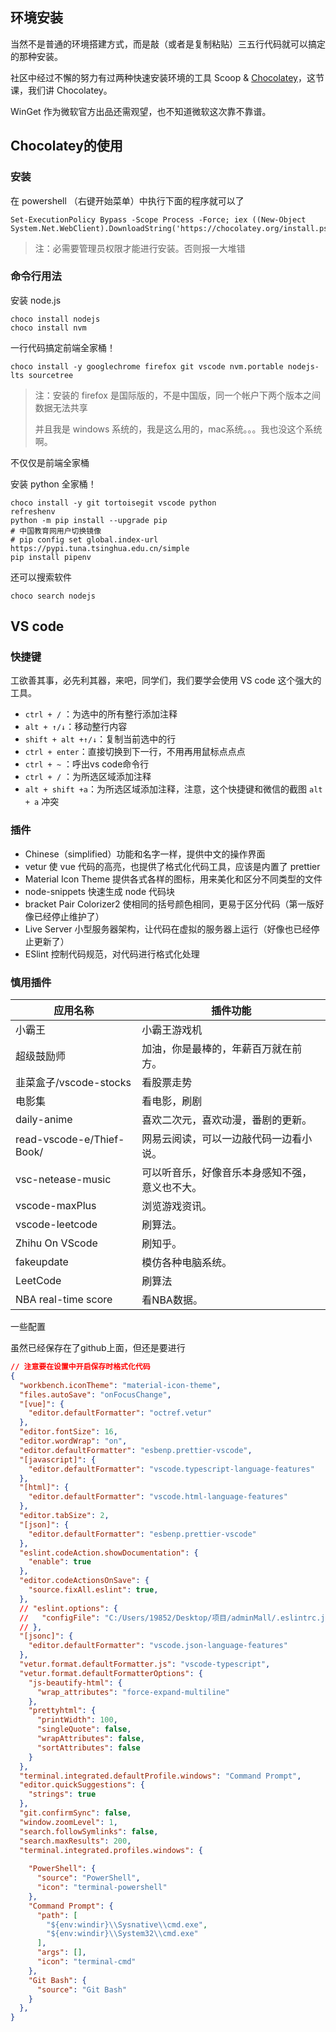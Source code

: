 ## 环境安装

当然不是普通的环境搭建方式，而是敲（或者是复制粘贴）三五行代码就可以搞定的那种安装。

社区中经过不懈的努力有过两种快速安装环境的工具 Scoop & [Chocolatey](https://community.chocolatey.org/packages)，这节课，我们讲 Chocolatey。

WinGet 作为微软官方出品还需观望，也不知道微软这次靠不靠谱。

## Chocolatey的使用

### 安装

在 powershell （右键开始菜单）中执行下面的程序就可以了

```shell
Set-ExecutionPolicy Bypass -Scope Process -Force; iex ((New-Object System.Net.WebClient).DownloadString('https://chocolatey.org/install.ps1'))
```

> 注：必需要管理员权限才能进行安装。否则报一大堆错

### 命令行用法

安装 node.js

```shell
choco install nodejs 
choco install nvm
```

一行代码搞定前端全家桶！

```shell
choco install -y googlechrome firefox git vscode nvm.portable nodejs-lts sourcetree
```

> 注：安装的 firefox 是国际版的，不是中国版，同一个帐户下两个版本之间数据无法共享
>
> 并且我是 windows 系统的，我是这么用的，mac系统。。。我也没这个系统啊。

不仅仅是前端全家桶

安装 python 全家桶！

```shell
choco install -y git tortoisegit vscode python
refreshenv
python -m pip install --upgrade pip
# 中国教育网用户切换镜像
# pip config set global.index-url https://pypi.tuna.tsinghua.edu.cn/simple
pip install pipenv
```

还可以搜索软件

```
choco search nodejs
```

## VS code

### 快捷键

工欲善其事，必先利其器，来吧，同学们，我们要学会使用 VS code 这个强大的工具。

- `ctrl + /` ：为选中的所有整行添加注释
- `alt + ↑/↓`：移动整行内容
- `shift + alt +↑/↓`：复制当前选中的行
- `ctrl + enter`：直接切换到下一行，不用再用鼠标点点点
- `ctrl + ~` ：呼出vs code命令行
- `ctrl + /` ：为所选区域添加注释
- `alt + shift +a`：为所选区域添加注释，注意，这个快捷键和微信的截图 `alt + a` 冲突

### 插件

- Chinese（simplified）功能和名字一样，提供中文的操作界面
- vetur 使 vue 代码的高亮，也提供了格式化代码工具，应该是内置了 prettier
- Material  Icon Theme  提供各式各样的图标，用来美化和区分不同类型的文件
- node-snippets  快速生成 node 代码块
- bracket Pair Colorizer2 使相同的括号颜色相同，更易于区分代码（第一版好像已经停止维护了）
- Live Server 小型服务器架构，让代码在虚拟的服务器上运行（好像也已经停止更新了）
- ESlint   控制代码规范，对代码进行格式化处理

### 慎用插件

| 应用名称                  | 插件功能                                       |
| ------------------------- | ---------------------------------------------- |
| 小霸王                    | 小霸王游戏机                                   |
| 超级鼓励师                | 加油，你是最棒的，年薪百万就在前方。           |
| 韭菜盒子/vscode-stocks    | 看股票走势                                     |
| 电影集                    | 看电影，刷剧                                   |
| daily-anime               | 喜欢二次元，喜欢动漫，番剧的更新。             |
| read-vscode-e/Thief-Book/ | 网易云阅读，可以一边敲代码一边看小说。         |
| vsc-netease-music         | 可以听音乐，好像音乐本身感知不强，意义也不大。 |
| vscode-maxPlus            | 浏览游戏资讯。                                 |
| vscode-leetcode           | 刷算法。                                       |
| Zhihu On VScode           | 刷知乎。                                       |
| fakeupdate                | 模仿各种电脑系统。                             |
| LeetCode                  | 刷算法                                         |
| NBA real-time score       | 看NBA数据。                                    |

一些配置

虽然已经保存在了github上面，但还是要进行

```json
// 注意要在设置中开启保存时格式化代码
{
  "workbench.iconTheme": "material-icon-theme",
  "files.autoSave": "onFocusChange",
  "[vue]": {
    "editor.defaultFormatter": "octref.vetur"
  },
  "editor.fontSize": 16,
  "editor.wordWrap": "on",
  "editor.defaultFormatter": "esbenp.prettier-vscode",
  "[javascript]": {
    "editor.defaultFormatter": "vscode.typescript-language-features"
  },
  "[html]": {
    "editor.defaultFormatter": "vscode.html-language-features"
  },
  "editor.tabSize": 2,
  "[json]": {
    "editor.defaultFormatter": "esbenp.prettier-vscode"
  },
  "eslint.codeAction.showDocumentation": {
    "enable": true
  },
  "editor.codeActionsOnSave": {
    "source.fixAll.eslint": true,
  },
  // "eslint.options": {
  //   "configFile": "C:/Users/19852/Desktop/项目/adminMall/.eslintrc.json"
  // },
  "[jsonc]": {
    "editor.defaultFormatter": "vscode.json-language-features"
  },
  "vetur.format.defaultFormatter.js": "vscode-typescript",
  "vetur.format.defaultFormatterOptions": {
    "js-beautify-html": {
      "wrap_attributes": "force-expand-multiline"
    },
    "prettyhtml": {
      "printWidth": 100,
      "singleQuote": false,
      "wrapAttributes": false,
      "sortAttributes": false
    }
  },
  "terminal.integrated.defaultProfile.windows": "Command Prompt",
  "editor.quickSuggestions": {
    "strings": true
  },
  "git.confirmSync": false,
  "window.zoomLevel": 1,
  "search.followSymlinks": false,
  "search.maxResults": 200,
  "terminal.integrated.profiles.windows": {
  
    "PowerShell": {
      "source": "PowerShell",
      "icon": "terminal-powershell"
    },
    "Command Prompt": {
      "path": [
        "${env:windir}\\Sysnative\\cmd.exe",
        "${env:windir}\\System32\\cmd.exe"
      ],
      "args": [],
      "icon": "terminal-cmd"
    },
    "Git Bash": {
      "source": "Git Bash"
    }
  },
}
```

